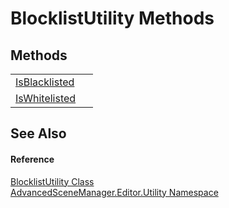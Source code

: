 # BlocklistUtility Methods




## Methods
<table>
<tr>
<td><a href="M_AdvancedSceneManager_Editor_Utility_BlocklistUtility_IsBlacklisted.md">IsBlacklisted</a></td>
<td> </td></tr>
<tr>
<td><a href="M_AdvancedSceneManager_Editor_Utility_BlocklistUtility_IsWhitelisted.md">IsWhitelisted</a></td>
<td> </td></tr>
</table>

## See Also


#### Reference
<a href="T_AdvancedSceneManager_Editor_Utility_BlocklistUtility.md">BlocklistUtility Class</a>  
<a href="N_AdvancedSceneManager_Editor_Utility.md">AdvancedSceneManager.Editor.Utility Namespace</a>  
